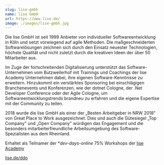 ```yaml
---
slug: lise-gmbh
name: lise GmbH
url: https://www.lise.de/
image: ./images/lise-gmbh.jpg
---
```

Die lise GmbH ist seit 1999 Anbieter von individueller Softwareentwicklung in Köln und setzt vorwiegend auf agile Methoden. Die maßgeschneiderten Softwarelösungen zeichnen sich durch den Einsatz neuester Technologien, höchste Qualität und nicht zuletzt durch die kreativen Ideen der über 50 Mitarbeiter aus.

Im Zuge der fortschreitenden Digitalisierung unterstützt das Software-Unternehmen vom Butzweilerhof mit Trainings und Coachings der lise Academy Unternehmen dabei, ihre eigenen Software-Kenntnisse zu erweitern. Hinzukommt ein verstärktes Sponsoring bei einschlägigen Branchenevents und Konferenzen, wie der dotnet Cologne, der .Net Developer Conference oder der Agile Cologne, um Softwareentwicklungstrends brandneu zu erfahren und die eigene Expertise mit der Community zu teilen.

2018 wurde die lise GmbH als einer der „Besten Arbeitgeber in NRW 2018" von Great Place to Work ausgezeichnet. Dies und auch die Gütesiegel „Top Company" und „Open Company" würdigen das Engagement und die besonders mitarbeiterfreundliche Arbeitsumgebung des Software-Spezialisten aus dem Rheinland.

Erhaltet als Teilnamer der **dev-days-online* 75% Workshops der [lise Academy](https://lise.de/ddo)

[lise.de/ddo](https://www.lise.de/ddo)
